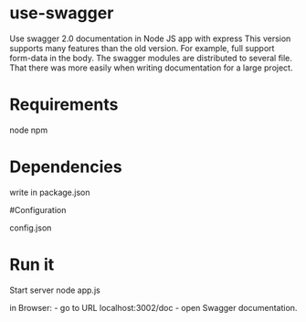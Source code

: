 # use-swagger
Use swagger 2.0 documentation in Node JS app with express
This version supports many features than the old version. For example, full support form-data in the body.
The swagger modules are distributed to several file. That there was more easily when writing documentation for a large project.

# Requirements

node npm

# Dependencies

write in package.json

#Configuration

config.json

# Run it

Start server node app.js

in Browser: - go to URL localhost:3002/doc - open Swagger documentation.